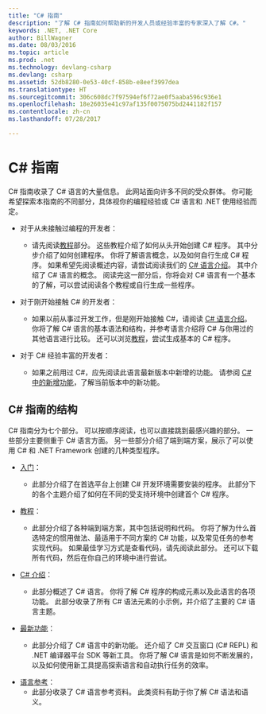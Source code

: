 ```yaml
---
title: "C# 指南"
description: "了解 C# 指南如何帮助新的开发人员或经验丰富的专家深入了解 C#。"
keywords: .NET, .NET Core
author: BillWagner
ms.date: 08/03/2016
ms.topic: article
ms.prod: .net
ms.technology: devlang-csharp
ms.devlang: csharp
ms.assetid: 52db8280-0e53-40cf-858b-e8eef3997dea
ms.translationtype: HT
ms.sourcegitcommit: 306c608dc7f97594ef6f72ae0f5aaba596c936e1
ms.openlocfilehash: 18e26035e41c97af135f0075075bd2441182f157
ms.contentlocale: zh-cn
ms.lasthandoff: 07/28/2017

---
```


# <a name="c-guide"></a>C# 指南

C# 指南收录了 C# 语言的大量信息。 此网站面向许多不同的受众群体。 你可能希望探索本指南的不同部分，具体视你的编程经验或 C# 语言和 .NET 使用经验而定。

* 对于从未接触过编程的开发者：
    - 请先阅读[教程](tutorials/index.md)部分。 这些教程介绍了如何从头开始创建 C# 程序。 其中分步介绍了如何创建程序。 你将了解语言概念，以及如何自行生成 C# 程序。 如果希望先阅读概述内容，请尝试阅读我们的 [C# 语言介绍](tour-of-csharp/index.md)。 其中介绍了 C# 语言的概念。 阅读完这一部分后，你将会对 C# 语言有一个基本的了解，可以尝试阅读各个教程或自行生成一些程序。

* 对于刚开始接触 C# 的开发者： 
    - 如果以前从事过开发工作，但是刚开始接触 C#，请阅读 [C# 语言介绍](tour-of-csharp/index.md)。 你将了解 C# 语言的基本语法和结构，并参考语言介绍将 C# 与你用过的其他语言进行比较。 还可以浏览[教程](tutorials/index.md)，尝试生成基本的 C# 程序。

* 对于 C# 经验丰富的开发者：
    - 如果之前用过 C#，应先阅读此语言最新版本中新增的功能。 请参阅 [C# 中的新增功能](whats-new/index.md)，了解当前版本中的新功能。
 
## <a name="how-the-c-guide-is-organized"></a>C# 指南的结构

C# 指南分为七个部分。 可以按顺序阅读，也可以直接跳到最感兴趣的部分。 一些部分主要侧重于 C# 语言方面。 另一些部分介绍了端到端方案，展示了可以使用 C# 和 .NET Framework 创建的几种类型程序。

* [入门](getting-started/index.md)：
    - 此部分介绍了在首选平台上创建 C# 开发环境需要安装的程序。 此部分下的各个主题介绍了如何在不同的受支持环境中创建首个 C# 程序。

* [教程](tutorials/index.md)：
    - 此部分介绍了各种端到端方案，其中包括说明和代码。 你将了解为什么首选特定的惯用做法、最适用于不同方案的 C# 功能，以及常见任务的参考实现代码。 如果最佳学习方式是查看代码，请先阅读此部分。 还可以下载所有代码，然后在你自己的环境中进行尝试。

* [C# 介绍](tour-of-csharp/index.md)： 
    - 此部分概述了 C# 语言。 你将了解 C# 程序的构成元素以及此语言的各项功能。 此部分收录了所有 C# 语法元素的小示例，并介绍了主要的 C# 语言主题。 

* [最新功能](whats-new/index.md)：
    - 此部分介绍了 C# 语言中的新功能。 还介绍了 C# 交互窗口 (C# REPL) 和 .NET 编译器平台 SDK 等新工具。 你将了解 C# 语言是如何不断发展的， 以及如何使用新工具提高探索语言和自动执行任务的效率。 

<!--* [C# Interactive](interactive/index.md):
    - C# Interactive is a Read-Eval-Print Loop (REPL) that you can use to interactively explore the language. It can also be used to explore different libraries and frameworks by trying different actions using an interactive approach. In this section you'll learn how to install and start C# interactive, and how to explore APIs with it. You'll also learn how to use C# interactive to export tested classes for later use.  
-->
<!--* [.NET Compiler Platform SDK](roslyn/index.md):
    - The .NET Compiler Platform SDK enables you to write components that analyze code, and suggest or make improvements to that code. In this section, you'll learn how the APIs are organized, and how you can create code that enables rules and practices for your team. You'll also see samples, end to end scenarios, and links to other libraries with more examples using these APIs.
-->
* [语言参考](language-reference/index.md)：
    - 此部分收录了 C# 语言参考资料。 此类资料有助于你了解 C# 语法和语义。 

